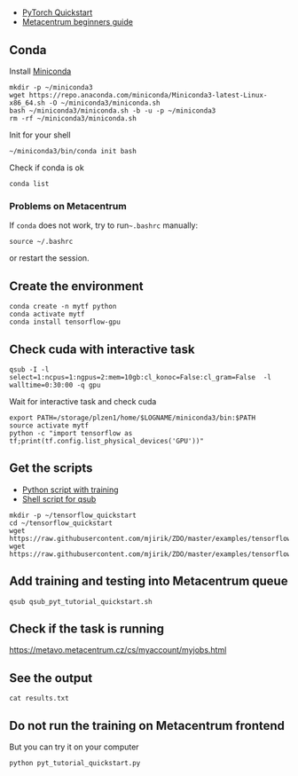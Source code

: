 # 



* [PyTorch Quickstart](https://pytorch.org/tutorials/beginner/basics/quickstart_tutorial.html)
* [Metacentrum beginners guide](https://wiki.metacentrum.cz/wiki/Beginners_guide)


## Conda

Install [Miniconda](https://docs.conda.io/en/latest/miniconda.html)

```shell
mkdir -p ~/miniconda3
wget https://repo.anaconda.com/miniconda/Miniconda3-latest-Linux-x86_64.sh -O ~/miniconda3/miniconda.sh
bash ~/miniconda3/miniconda.sh -b -u -p ~/miniconda3
rm -rf ~/miniconda3/miniconda.sh
```

Init for your shell
```shell
~/miniconda3/bin/conda init bash
```

Check if conda is ok
```shell
conda list
```

### Problems on Metacentrum

If `conda` does not work, try to run`~.bashrc` manually:
```shell
source ~/.bashrc
```
or restart the session.


## Create the environment

```shell
conda create -n mytf python
conda activate mytf
conda install tensorflow-gpu
```
## Check cuda with interactive task

```shell
qsub -I -l select=1:ncpus=1:ngpus=2:mem=10gb:cl_konoc=False:cl_gram=False  -l walltime=0:30:00 -q gpu
```
Wait for interactive task and check cuda

```shell
export PATH=/storage/plzen1/home/$LOGNAME/miniconda3/bin:$PATH
source activate mytf
python -c "import tensorflow as tf;print(tf.config.list_physical_devices('GPU'))"
```


## Get the scripts

* [Python script with training](https://github.com/mjirik/ZDO/blob/master/examples/pytorch_quickstart/pyt_tutorial_quickstart.py)
* [Shell script for qsub](https://github.com/mjirik/ZDO/blob/master/examples/pytorch_quickstart/qsub_pyt_tutorial_quickstart.sh)

```shell
mkdir -p ~/tensorflow_quickstart
cd ~/tensorflow_quickstart
wget https://raw.githubusercontent.com/mjirik/ZDO/master/examples/tensorflow_quickstart/pyt_tutorial_quickstart.py
wget https://raw.githubusercontent.com/mjirik/ZDO/master/examples/tensorflow_quickstart/qsub_pyt_tutorial_quickstart.sh
```


## Add training  and testing into Metacentrum queue
```shell
qsub qsub_pyt_tutorial_quickstart.sh
```

## Check if the task is running

https://metavo.metacentrum.cz/cs/myaccount/myjobs.html


## See the output

```shell
cat results.txt
```


## Do not run the training on Metacentrum frontend

But you can try it on your computer
```shell
python pyt_tutorial_quickstart.py
```
